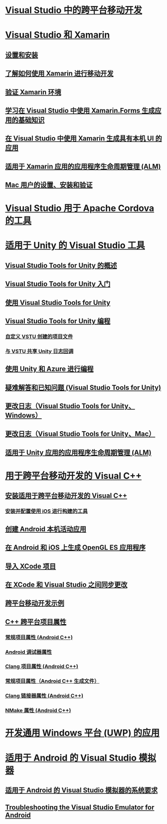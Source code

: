 # [Visual Studio 中的跨平台移动开发](cross-platform-mobile-development-in-visual-studio.md)
# [Visual Studio 和 Xamarin](visual-studio-and-xamarin.md)
## [设置和安装](setup-and-install.md)
## [了解如何使用 Xamarin 进行移动开发](learn-about-mobile-development-with-xamarin.md)
## [验证 Xamarin 环境](verify-your-xamarin-environment.md)
## [学习在 Visual Studio 中使用 Xamarin.Forms 生成应用的基础知识](learn-app-building-basics-with-xamarin-forms-in-visual-studio.md)
## [在 Visual Studio 中使用 Xamarin 生成具有本机 UI 的应用](build-apps-with-native-ui-using-xamarin-in-visual-studio.md)
## [适用于 Xamarin 应用的应用程序生命周期管理 (ALM)](application-lifecycle-management-alm-with-xamarin-apps.md)
## [Mac 用户的设置、安装和验证](setup-install-and-verifications-for-mac-users.md)
# [Visual Studio 用于 Apache Cordova 的工具](visual-studio-tools-for-apache-cordova.md)
# [适用于 Unity 的 Visual Studio 工具](visual-studio-tools-for-unity.md)
## [Visual Studio Tools for Unity 的概述](overview-of-visual-studio-tools-for-unity.md)
## [Visual Studio Tools for Unity 入门](getting-started-with-visual-studio-tools-for-unity.md)
## [使用 Visual Studio Tools for Unity](using-visual-studio-tools-for-unity.md)
## [Visual Studio Tools for Unity 编程](programming-visual-studio-tools-for-unity.md)
### [自定义 VSTU 创建的项目文件](customize-project-files-created-by-vstu.md)
### [与 VSTU 共享 Unity 日志回调](share-the-unity-log-callback-with-vstu.md)
## [使用 Unity 和 Azure 进行编程](visual-studio-tools-for-unity-azure.md)
## [疑难解答和已知问题 (Visual Studio Tools for Unity)](troubleshooting-and-known-issues-visual-studio-tools-for-unity.md)
## [更改日志（Visual Studio Tools for Unity、Windows）](change-log-visual-studio-tools-for-unity.md)
## [更改日志（Visual Studio Tools for Unity、Mac）](change-log-visual-studio-tools-for-unity-mac.md)
## [适用于 Unity 应用的应用程序生命周期管理 (ALM)](application-lifecycle-management-alm-with-unity-apps.md)
# [用于跨平台移动开发的 Visual C++](visual-cpp-for-cross-platform-mobile-development.md)
## [安装适用于跨平台移动开发的 Visual C++](install-visual-cpp-for-cross-platform-mobile-development.md)
### [安装并配置使用 iOS 进行构建的工具](install-and-configure-tools-to-build-using-ios.md)
## [创建 Android 本机活动应用](create-an-android-native-activity-app.md)
## [在 Android 和 iOS 上生成 OpenGL ES 应用程序](build-an-opengl-es-application-on-android-and-ios.md)
## [导入 XCode 项目](import-an-xcode-project.md)
## [在 XCode 和 Visual Studio 之间同步更改](sync-changes-between-xcode-and-visual-studio.md)
## [跨平台移动开发示例](cross-platform-mobile-development-examples.md)
## [C++ 跨平台项目属性](cross-platform-prop-pages.md)
### [常规项目属性 (Android C++)](general-android-prop-page.md)
### [Android 调试器属性](android-debugger-prop-page.md)
### [Clang 项目属性 (Android C++)](clang-android-prop-page.md)
### [常规项目属性（Android C++ 生成文件）](general-makefile-android-prop-page.md)
### [Clang 链接器属性 (Android C++)](clanglink-prop-page.md)
### [NMake 属性 (Android C++)](nmake-android-prop-page.md)
# [开发通用 Windows 平台 (UWP) 的应用](develop-apps-for-the-universal-windows-platform-uwp.md)
# [适用于 Android 的 Visual Studio 模拟器](visual-studio-emulator-for-android.md)
## [适用于 Android 的 Visual Studio 模拟器的系统要求](system-requirements-for-the-visual-studio-emulator-for-android.md)
## [Troubleshooting the Visual Studio Emulator for Android](troubleshooting-the-visual-studio-emulator-for-android.md)
